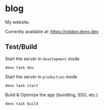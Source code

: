 # blog

My website.

Currently available at:
https://robbor.deno.dev

## Test/Build

Start the server in `development` mode

```
deno task dev
```

Start the server in `production` mode

```
deno task start
```

Build & Optimize the app (bundling, SSG, etc.)

```
deno task build
```
